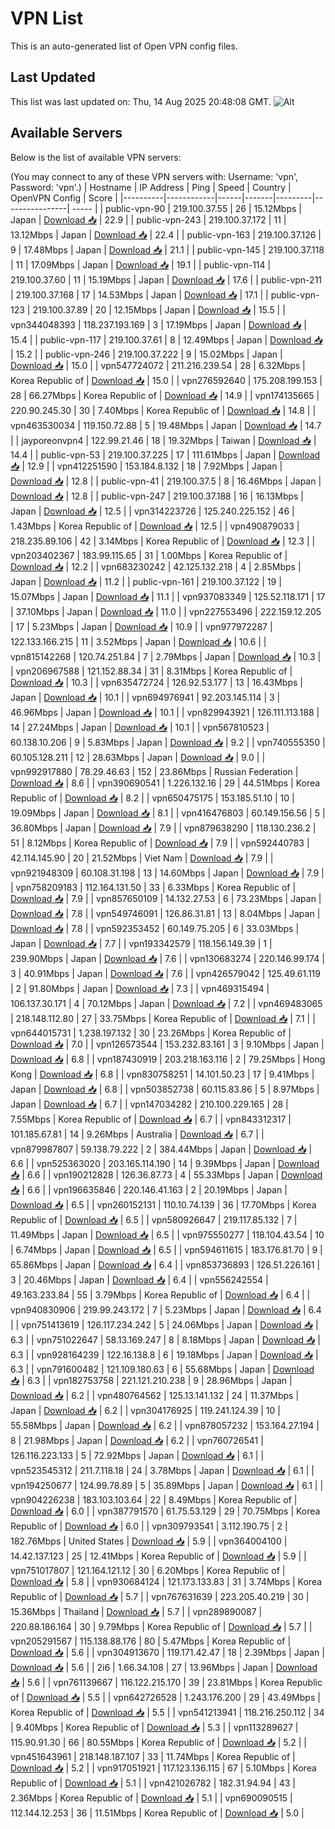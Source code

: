 # VPN List

This is an auto-generated list of Open VPN config files.

## Last Updated

This list was last updated on: Thu, 14 Aug 2025 20:48:08 GMT.
![Alt](https://repobeats.axiom.co/api/embed/186b98318ef1479477931607c1ad7d823f12451f.svg "Repobeats analytics image")

## Available Servers

Below is the list of available VPN servers:

(You may connect to any of these VPN servers with: Username: 'vpn', Password: 'vpn'.)
| Hostname | IP Address | Ping | Speed | Country | OpenVPN Config | Score |
|----------|------------|------|-------|---------|----------------| ----- |
| public-vpn-90 | 219.100.37.55 | 26 | 15.12Mbps | Japan | [Download 📥](./configs/server_0_JP.ovpn) | 22.9 |
| public-vpn-243 | 219.100.37.172 | 11 | 13.12Mbps | Japan | [Download 📥](./configs/server_1_JP.ovpn) | 22.4 |
| public-vpn-163 | 219.100.37.126 | 9 | 17.48Mbps | Japan | [Download 📥](./configs/server_2_JP.ovpn) | 21.1 |
| public-vpn-145 | 219.100.37.118 | 11 | 17.09Mbps | Japan | [Download 📥](./configs/server_3_JP.ovpn) | 19.1 |
| public-vpn-114 | 219.100.37.60 | 11 | 15.19Mbps | Japan | [Download 📥](./configs/server_4_JP.ovpn) | 17.6 |
| public-vpn-211 | 219.100.37.168 | 17 | 14.53Mbps | Japan | [Download 📥](./configs/server_5_JP.ovpn) | 17.1 |
| public-vpn-123 | 219.100.37.89 | 20 | 12.15Mbps | Japan | [Download 📥](./configs/server_6_JP.ovpn) | 15.5 |
| vpn344048393 | 118.237.193.169 | 3 | 17.19Mbps | Japan | [Download 📥](./configs/server_7_JP.ovpn) | 15.4 |
| public-vpn-117 | 219.100.37.61 | 8 | 12.49Mbps | Japan | [Download 📥](./configs/server_8_JP.ovpn) | 15.2 |
| public-vpn-246 | 219.100.37.222 | 9 | 15.02Mbps | Japan | [Download 📥](./configs/server_9_JP.ovpn) | 15.0 |
| vpn547724072 | 211.216.239.54 | 28 | 6.32Mbps | Korea Republic of | [Download 📥](./configs/server_10_KR.ovpn) | 15.0 |
| vpn276592640 | 175.208.199.153 | 28 | 66.27Mbps | Korea Republic of | [Download 📥](./configs/server_11_KR.ovpn) | 14.9 |
| vpn174135665 | 220.90.245.30 | 30 | 7.40Mbps | Korea Republic of | [Download 📥](./configs/server_12_KR.ovpn) | 14.8 |
| vpn463530034 | 119.150.72.88 | 5 | 19.48Mbps | Japan | [Download 📥](./configs/server_13_JP.ovpn) | 14.7 |
| jayporeonvpn4 | 122.99.21.46 | 18 | 19.32Mbps | Taiwan | [Download 📥](./configs/server_14_TW.ovpn) | 14.4 |
| public-vpn-53 | 219.100.37.225 | 17 | 111.61Mbps | Japan | [Download 📥](./configs/server_15_JP.ovpn) | 12.9 |
| vpn412251590 | 153.184.8.132 | 18 | 7.92Mbps | Japan | [Download 📥](./configs/server_16_JP.ovpn) | 12.8 |
| public-vpn-41 | 219.100.37.5 | 8 | 16.46Mbps | Japan | [Download 📥](./configs/server_17_JP.ovpn) | 12.8 |
| public-vpn-247 | 219.100.37.188 | 16 | 16.13Mbps | Japan | [Download 📥](./configs/server_18_JP.ovpn) | 12.5 |
| vpn314223726 | 125.240.225.152 | 46 | 1.43Mbps | Korea Republic of | [Download 📥](./configs/server_19_KR.ovpn) | 12.5 |
| vpn490879033 | 218.235.89.106 | 42 | 3.14Mbps | Korea Republic of | [Download 📥](./configs/server_20_KR.ovpn) | 12.3 |
| vpn203402367 | 183.99.115.65 | 31 | 1.00Mbps | Korea Republic of | [Download 📥](./configs/server_21_KR.ovpn) | 12.2 |
| vpn683230242 | 42.125.132.218 | 4 | 2.85Mbps | Japan | [Download 📥](./configs/server_22_JP.ovpn) | 11.2 |
| public-vpn-161 | 219.100.37.122 | 19 | 15.07Mbps | Japan | [Download 📥](./configs/server_23_JP.ovpn) | 11.1 |
| vpn937083349 | 125.52.118.171 | 17 | 37.10Mbps | Japan | [Download 📥](./configs/server_24_JP.ovpn) | 11.0 |
| vpn227553496 | 222.159.12.205 | 17 | 5.23Mbps | Japan | [Download 📥](./configs/server_25_JP.ovpn) | 10.9 |
| vpn977972287 | 122.133.166.215 | 11 | 3.52Mbps | Japan | [Download 📥](./configs/server_26_JP.ovpn) | 10.6 |
| vpn815142268 | 120.74.251.84 | 7 | 2.79Mbps | Japan | [Download 📥](./configs/server_27_JP.ovpn) | 10.3 |
| vpn206967588 | 121.152.88.34 | 31 | 8.31Mbps | Korea Republic of | [Download 📥](./configs/server_28_KR.ovpn) | 10.3 |
| vpn635472724 | 126.92.53.177 | 13 | 16.43Mbps | Japan | [Download 📥](./configs/server_29_JP.ovpn) | 10.1 |
| vpn694976941 | 92.203.145.114 | 3 | 46.96Mbps | Japan | [Download 📥](./configs/server_30_JP.ovpn) | 10.1 |
| vpn829943921 | 126.111.113.188 | 14 | 27.24Mbps | Japan | [Download 📥](./configs/server_31_JP.ovpn) | 10.1 |
| vpn567810523 | 60.138.10.206 | 9 | 5.83Mbps | Japan | [Download 📥](./configs/server_32_JP.ovpn) | 9.2 |
| vpn740555350 | 60.105.128.211 | 12 | 28.63Mbps | Japan | [Download 📥](./configs/server_33_JP.ovpn) | 9.0 |
| vpn992917880 | 78.29.46.63 | 152 | 23.86Mbps | Russian Federation | [Download 📥](./configs/server_34_RU.ovpn) | 8.6 |
| vpn390690541 | 1.226.132.16 | 29 | 44.51Mbps | Korea Republic of | [Download 📥](./configs/server_35_KR.ovpn) | 8.2 |
| vpn650475175 | 153.185.51.10 | 10 | 19.09Mbps | Japan | [Download 📥](./configs/server_36_JP.ovpn) | 8.1 |
| vpn416476803 | 60.149.156.56 | 5 | 36.80Mbps | Japan | [Download 📥](./configs/server_37_JP.ovpn) | 7.9 |
| vpn879638290 | 118.130.236.2 | 51 | 8.12Mbps | Korea Republic of | [Download 📥](./configs/server_38_KR.ovpn) | 7.9 |
| vpn592440783 | 42.114.145.90 | 20 | 21.52Mbps | Viet Nam | [Download 📥](./configs/server_39_VN.ovpn) | 7.9 |
| vpn921948309 | 60.108.31.198 | 13 | 14.60Mbps | Japan | [Download 📥](./configs/server_40_JP.ovpn) | 7.9 |
| vpn758209183 | 112.164.131.50 | 33 | 6.33Mbps | Korea Republic of | [Download 📥](./configs/server_41_KR.ovpn) | 7.9 |
| vpn857650109 | 14.132.27.53 | 6 | 73.23Mbps | Japan | [Download 📥](./configs/server_42_JP.ovpn) | 7.8 |
| vpn549746091 | 126.86.31.81 | 13 | 8.04Mbps | Japan | [Download 📥](./configs/server_43_JP.ovpn) | 7.8 |
| vpn592353452 | 60.149.75.205 | 6 | 33.03Mbps | Japan | [Download 📥](./configs/server_44_JP.ovpn) | 7.7 |
| vpn193342579 | 118.156.149.39 | 1 | 239.90Mbps | Japan | [Download 📥](./configs/server_45_JP.ovpn) | 7.6 |
| vpn130683274 | 220.146.99.174 | 3 | 40.91Mbps | Japan | [Download 📥](./configs/server_46_JP.ovpn) | 7.6 |
| vpn426579042 | 125.49.61.119 | 2 | 91.80Mbps | Japan | [Download 📥](./configs/server_47_JP.ovpn) | 7.3 |
| vpn469315494 | 106.137.30.171 | 4 | 70.12Mbps | Japan | [Download 📥](./configs/server_48_JP.ovpn) | 7.2 |
| vpn469483065 | 218.148.112.80 | 27 | 33.75Mbps | Korea Republic of | [Download 📥](./configs/server_49_KR.ovpn) | 7.1 |
| vpn644015731 | 1.238.197.132 | 30 | 23.26Mbps | Korea Republic of | [Download 📥](./configs/server_50_KR.ovpn) | 7.0 |
| vpn126573544 | 153.232.83.161 | 3 | 9.10Mbps | Japan | [Download 📥](./configs/server_51_JP.ovpn) | 6.8 |
| vpn187430919 | 203.218.163.116 | 2 | 79.25Mbps | Hong Kong | [Download 📥](./configs/server_52_HK.ovpn) | 6.8 |
| vpn830758251 | 14.101.50.23 | 17 | 9.41Mbps | Japan | [Download 📥](./configs/server_53_JP.ovpn) | 6.8 |
| vpn503852738 | 60.115.83.86 | 5 | 8.97Mbps | Japan | [Download 📥](./configs/server_54_JP.ovpn) | 6.7 |
| vpn147034282 | 210.100.229.165 | 28 | 7.55Mbps | Korea Republic of | [Download 📥](./configs/server_55_KR.ovpn) | 6.7 |
| vpn843312317 | 101.185.67.81 | 14 | 9.26Mbps | Australia | [Download 📥](./configs/server_56_AU.ovpn) | 6.7 |
| vpn879987807 | 59.138.79.222 | 2 | 384.44Mbps | Japan | [Download 📥](./configs/server_57_JP.ovpn) | 6.6 |
| vpn525363020 | 203.165.114.190 | 14 | 9.39Mbps | Japan | [Download 📥](./configs/server_58_JP.ovpn) | 6.6 |
| vpn190212828 | 126.36.87.73 | 4 | 55.33Mbps | Japan | [Download 📥](./configs/server_59_JP.ovpn) | 6.6 |
| vpn196635846 | 220.146.41.163 | 2 | 20.19Mbps | Japan | [Download 📥](./configs/server_60_JP.ovpn) | 6.5 |
| vpn260152131 | 110.10.74.139 | 36 | 17.70Mbps | Korea Republic of | [Download 📥](./configs/server_61_KR.ovpn) | 6.5 |
| vpn580926647 | 219.117.85.132 | 7 | 11.49Mbps | Japan | [Download 📥](./configs/server_62_JP.ovpn) | 6.5 |
| vpn975550277 | 118.104.43.54 | 10 | 6.74Mbps | Japan | [Download 📥](./configs/server_63_JP.ovpn) | 6.5 |
| vpn594611615 | 183.176.81.70 | 9 | 65.86Mbps | Japan | [Download 📥](./configs/server_64_JP.ovpn) | 6.4 |
| vpn853736893 | 126.51.226.161 | 3 | 20.46Mbps | Japan | [Download 📥](./configs/server_65_JP.ovpn) | 6.4 |
| vpn556242554 | 49.163.233.84 | 55 | 3.79Mbps | Korea Republic of | [Download 📥](./configs/server_66_KR.ovpn) | 6.4 |
| vpn940830906 | 219.99.243.172 | 7 | 5.23Mbps | Japan | [Download 📥](./configs/server_67_JP.ovpn) | 6.4 |
| vpn751413619 | 126.117.234.242 | 5 | 24.06Mbps | Japan | [Download 📥](./configs/server_68_JP.ovpn) | 6.3 |
| vpn751022647 | 58.13.169.247 | 8 | 8.18Mbps | Japan | [Download 📥](./configs/server_69_JP.ovpn) | 6.3 |
| vpn928164239 | 122.16.138.8 | 6 | 19.18Mbps | Japan | [Download 📥](./configs/server_70_JP.ovpn) | 6.3 |
| vpn791600482 | 121.109.180.63 | 6 | 55.68Mbps | Japan | [Download 📥](./configs/server_71_JP.ovpn) | 6.3 |
| vpn182753758 | 221.121.210.238 | 9 | 28.96Mbps | Japan | [Download 📥](./configs/server_72_JP.ovpn) | 6.2 |
| vpn480764562 | 125.13.141.132 | 24 | 11.37Mbps | Japan | [Download 📥](./configs/server_73_JP.ovpn) | 6.2 |
| vpn304176925 | 119.241.124.39 | 10 | 55.58Mbps | Japan | [Download 📥](./configs/server_74_JP.ovpn) | 6.2 |
| vpn878057232 | 153.164.27.194 | 8 | 21.98Mbps | Japan | [Download 📥](./configs/server_75_JP.ovpn) | 6.2 |
| vpn760726541 | 126.116.223.133 | 5 | 72.92Mbps | Japan | [Download 📥](./configs/server_76_JP.ovpn) | 6.1 |
| vpn523545312 | 211.7.118.18 | 24 | 3.78Mbps | Japan | [Download 📥](./configs/server_77_JP.ovpn) | 6.1 |
| vpn194250677 | 124.99.78.89 | 5 | 35.89Mbps | Japan | [Download 📥](./configs/server_78_JP.ovpn) | 6.1 |
| vpn904226238 | 183.103.103.64 | 22 | 8.49Mbps | Korea Republic of | [Download 📥](./configs/server_79_KR.ovpn) | 6.0 |
| vpn387791570 | 61.75.53.129 | 29 | 70.75Mbps | Korea Republic of | [Download 📥](./configs/server_80_KR.ovpn) | 6.0 |
| vpn309793541 | 3.112.190.75 | 2 | 182.76Mbps | United States | [Download 📥](./configs/server_81_US.ovpn) | 5.9 |
| vpn364004100 | 14.42.137.123 | 25 | 12.41Mbps | Korea Republic of | [Download 📥](./configs/server_82_KR.ovpn) | 5.9 |
| vpn751017807 | 121.164.121.12 | 30 | 6.20Mbps | Korea Republic of | [Download 📥](./configs/server_83_KR.ovpn) | 5.8 |
| vpn930684124 | 121.173.133.83 | 31 | 3.74Mbps | Korea Republic of | [Download 📥](./configs/server_84_KR.ovpn) | 5.7 |
| vpn767631639 | 223.205.40.219 | 30 | 15.36Mbps | Thailand | [Download 📥](./configs/server_85_TH.ovpn) | 5.7 |
| vpn289890087 | 220.88.186.164 | 30 | 9.79Mbps | Korea Republic of | [Download 📥](./configs/server_86_KR.ovpn) | 5.7 |
| vpn205291567 | 115.138.88.176 | 80 | 5.47Mbps | Korea Republic of | [Download 📥](./configs/server_87_KR.ovpn) | 5.6 |
| vpn304913670 | 119.171.42.47 | 18 | 2.39Mbps | Japan | [Download 📥](./configs/server_88_JP.ovpn) | 5.6 |
| 2i6 | 1.66.34.108 | 27 | 13.96Mbps | Japan | [Download 📥](./configs/server_89_JP.ovpn) | 5.6 |
| vpn761139667 | 116.122.215.170 | 39 | 23.81Mbps | Korea Republic of | [Download 📥](./configs/server_90_KR.ovpn) | 5.5 |
| vpn642726528 | 1.243.176.200 | 29 | 43.49Mbps | Korea Republic of | [Download 📥](./configs/server_91_KR.ovpn) | 5.5 |
| vpn541213941 | 118.216.250.112 | 34 | 9.40Mbps | Korea Republic of | [Download 📥](./configs/server_92_KR.ovpn) | 5.3 |
| vpn113289627 | 115.90.91.30 | 66 | 80.55Mbps | Korea Republic of | [Download 📥](./configs/server_93_KR.ovpn) | 5.2 |
| vpn451643961 | 218.148.187.107 | 33 | 11.74Mbps | Korea Republic of | [Download 📥](./configs/server_94_KR.ovpn) | 5.2 |
| vpn917051921 | 117.123.136.115 | 67 | 5.10Mbps | Korea Republic of | [Download 📥](./configs/server_95_KR.ovpn) | 5.1 |
| vpn421026782 | 182.31.94.94 | 43 | 2.36Mbps | Korea Republic of | [Download 📥](./configs/server_96_KR.ovpn) | 5.1 |
| vpn690090515 | 112.144.12.253 | 36 | 11.51Mbps | Korea Republic of | [Download 📥](./configs/server_97_KR.ovpn) | 5.0 |
